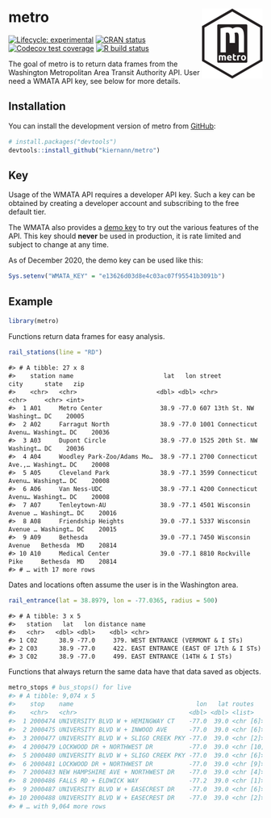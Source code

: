 
<!-- README.md is generated from README.Rmd. Please edit that file -->

# metro <img src='man/figures/logo.png' align="right" height="139" />

<!-- badges: start -->

[![Lifecycle:
experimental](https://img.shields.io/badge/lifecycle-experimental-orange.svg)](https://www.tidyverse.org/lifecycle/#experimental)
[![CRAN
status](https://www.r-pkg.org/badges/version/metro)](https://CRAN.R-project.org/package=metro)
[![Codecov test
coverage](https://codecov.io/gh/kiernann/metro/branch/master/graph/badge.svg)](https://codecov.io/gh/kiernann/metro?branch=master)
[![R build
status](https://github.com/kiernann/metro/workflows/R-CMD-check/badge.svg)](https://github.com/kiernann/metro/actions)
<!-- badges: end -->

The goal of metro is to return data frames from the Washington
Metropolitan Area Transit Authority API. User need a WMATA API key, see
below for more details.

## Installation

You can install the development version of metro from
[GitHub](https://github.com/kiernann/metro):

``` r
# install.packages("devtools")
devtools::install_github("kiernann/metro")
```

## Key

Usage of the WMATA API requires a developer API key. Such a key can be
obtained by creating a developer account and subscribing to the free
default tier.

The WMATA also provides a [demo
key](https://developer.wmata.com/products/5475f236031f590f380924ff) to
try out the various features of the API. This key should **never** be
used in production, it is rate limited and subject to change at any
time.

As of December 2020, the demo key can be used like this:

``` r
Sys.setenv("WMATA_KEY" = "e13626d03d8e4c03ac07f95541b3091b")
```

## Example

``` r
library(metro)
```

Functions return data frames for easy analysis.

``` r
rail_stations(line = "RD")
```

    #> # A tibble: 27 x 8
    #>    station name                         lat   lon street                  city      state   zip
    #>    <chr>   <chr>                      <dbl> <dbl> <chr>                   <chr>     <chr> <int>
    #>  1 A01     Metro Center                38.9 -77.0 607 13th St. NW         Washingt… DC    20005
    #>  2 A02     Farragut North              38.9 -77.0 1001 Connecticut Avenu… Washingt… DC    20036
    #>  3 A03     Dupont Circle               38.9 -77.0 1525 20th St. NW        Washingt… DC    20036
    #>  4 A04     Woodley Park-Zoo/Adams Mo…  38.9 -77.1 2700 Connecticut Ave.,… Washingt… DC    20008
    #>  5 A05     Cleveland Park              38.9 -77.1 3599 Connecticut Avenu… Washingt… DC    20008
    #>  6 A06     Van Ness-UDC                38.9 -77.1 4200 Connecticut Avenu… Washingt… DC    20008
    #>  7 A07     Tenleytown-AU               38.9 -77.1 4501 Wisconsin Avenue … Washingt… DC    20016
    #>  8 A08     Friendship Heights          39.0 -77.1 5337 Wisconsin Avenue … Washingt… DC    20015
    #>  9 A09     Bethesda                    39.0 -77.1 7450 Wisconsin Avenue   Bethesda  MD    20814
    #> 10 A10     Medical Center              39.0 -77.1 8810 Rockville Pike     Bethesda  MD    20814
    #> # … with 17 more rows

Dates and locations often assume the user is in the Washington area.

``` r
rail_entrance(lat = 38.8979, lon = -77.0365, radius = 500)
```

    #> # A tibble: 3 x 5
    #>   station   lat   lon distance name                                
    #>   <chr>   <dbl> <dbl>    <dbl> <chr>                               
    #> 1 C02      38.9 -77.0     379. WEST ENTRANCE (VERMONT & I STs)     
    #> 2 C03      38.9 -77.0     422. EAST ENTRANCE (EAST OF 17th & I STs)
    #> 3 C02      38.9 -77.0     499. EAST ENTRANCE (14TH & I STs)

Functions that always return the same data have that data saved as
objects.

``` r
metro_stops # bus_stops() for live
#> # A tibble: 9,074 x 5
#>    stop    name                                  lon   lat routes    
#>    <chr>   <chr>                               <dbl> <dbl> <list>    
#>  1 2000474 UNIVERSITY BLVD W + HEMINGWAY CT    -77.0  39.0 <chr [6]> 
#>  2 2000475 UNIVERSITY BLVD W + INWOOD AVE      -77.0  39.0 <chr [6]> 
#>  3 2000477 UNIVERSITY BLVD W + SLIGO CREEK PKY -77.0  39.0 <chr [2]> 
#>  4 2000479 LOCKWOOD DR + NORTHWEST DR          -77.0  39.0 <chr [10]>
#>  5 2000480 UNIVERSITY BLVD W + SLIGO CREEK PKY -77.0  39.0 <chr [6]> 
#>  6 2000481 LOCKWOOD DR + NORTHWEST DR          -77.0  39.0 <chr [9]> 
#>  7 2000483 NEW HAMPSHIRE AVE + NORTHWEST DR    -77.0  39.0 <chr [4]> 
#>  8 2000486 FALLS RD + ELDWICK WAY              -77.2  39.0 <chr [1]> 
#>  9 2000487 UNIVERSITY BLVD W + EASECREST DR    -77.0  39.0 <chr [6]> 
#> 10 2000488 UNIVERSITY BLVD W + EASECREST DR    -77.0  39.0 <chr [2]> 
#> # … with 9,064 more rows
```

<!-- refs: start -->

<!-- refs: end -->
